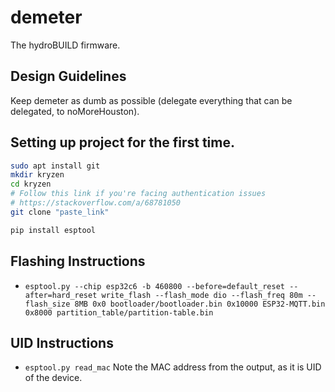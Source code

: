# demeter

The hydroBUILD firmware.

## Design Guidelines

Keep demeter as dumb as possible (delegate everything that can be delegated, to noMoreHouston).

## Setting up project for the first time.

```bash
sudo apt install git
mkdir kryzen
cd kryzen
# Follow this link if you're facing authentication issues
# https://stackoverflow.com/a/68781050
git clone "paste_link"
```
```bash
pip install esptool
```

## Flashing Instructions

* `esptool.py --chip esp32c6 -b 460800 --before=default_reset --after=hard_reset write_flash --flash_mode dio --flash_freq 80m --flash_size 8MB 0x0 bootloader/bootloader.bin 0x10000 ESP32-MQTT.bin 0x8000 partition_table/partition-table.bin`


## UID Instructions

* `esptool.py read_mac`
Note the MAC address from the output, as it is UID of the device.
